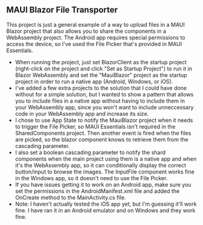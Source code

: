 ## MAUI Blazor File Transporter
This project is just a general example of a way to upload files in a MAUI Blazor project that also allows you to share the components in a WebAssembly project. The Android app requires special permissions to access the device, so I've used the File Picker that's provided in MAUI Essentials.

- When running the project, just set BlazorClient as the startup project (right-click on the project and click "Set as Startup Project") to run it in Blazor WebAssembly and set the "MauiBlazor" project as the startup project in order to run a native app (Android, Windows, or iOS).
- I've added a few extra projects to the solution that I could have done without for a simple solution, but I wanted to show a pattern that allows you to include files in a native app without having to include them in your WebAssembly app, since you won't want to include unneccessary code in your WebAssembly app and increase its size.
- I chose to use App State to notify the MauiBlazor project when it needs to trigger the File Picker, so MAUI Essentials isn't required in the SharedComponents project. Then another event is fired when the files are picked, so the blazor component knows to retrieve them from the cascading parameter.
- I also set a boolean cascading parameter to notify the shard components when the main project using them is a native app and when it's the WebAssembly app, so it can conditionally display the correct button/input to browse the images. The InputFile component works fine in the Windows app, so it doesn't need to use the File Picker.
- If you have issues getting it to work on an Android app, make sure you set the permissions in the AndroidManifest.xml file and added the OnCreate method to the MainActivity.cs file.
- Note: I haven't actually tested the iOS app yet, but I'm guessing it'll work fine. I have ran it in an Android emulator and on Windows and they work fine.

